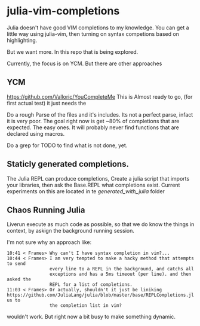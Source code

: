 # julia-vim-completions
Julia doesn't have good VIM completions to my knowledge.
You can get a little way using julia-vim, then turning on syntax competions based on highlighting.

But we want more.
In this repo that is being explored.

Currently, the focus is on YCM.
But there are other approaches

## YCM
https://github.com/Valloric/YouCompleteMe
This is Almost ready to go, (for first actual test)
it just needs the 

Do a rough Parse of the files and it's includes.
Its not a perfect parse, infact it is very poor.
The goal right now is get ~80% of completions that are expected.
The easy ones.
It will probably never find functions that are declared using macros.


Do a grep for TODO to find what is not done, yet.


## Staticly generated completions.
The Julia REPL can produce completions,
Create a julia script that imports your libraries,
then ask the Base.REPL what completions exist.
Current experiments on this are located in te _generated_with_julia_ folder



## Chaos Running Julia
Liverun execute as much code as possible, so that we do know the things in context, by askign the background running session.

I'm not sure why an approach like:


```lang=irc
10:41 < Frames> Why can't I have syntax completion in vim?...
10:44 < Frames> I am very tempted to make a hacky method that attempts to send
                every line to a REPL in the background, and catchs all
                exceptions and has a 5ms timeout (per line). and then asked the
                REPL for a list of completions.
11:03 < Frames> Or actually, shouldn't it just be liniking
https://github.com/JuliaLang/julia/blob/master/base/REPLCompletions.jl us to
                the completion list in vim?
```

wouldn't work.
But right now a bit busy to make something dynamic.
